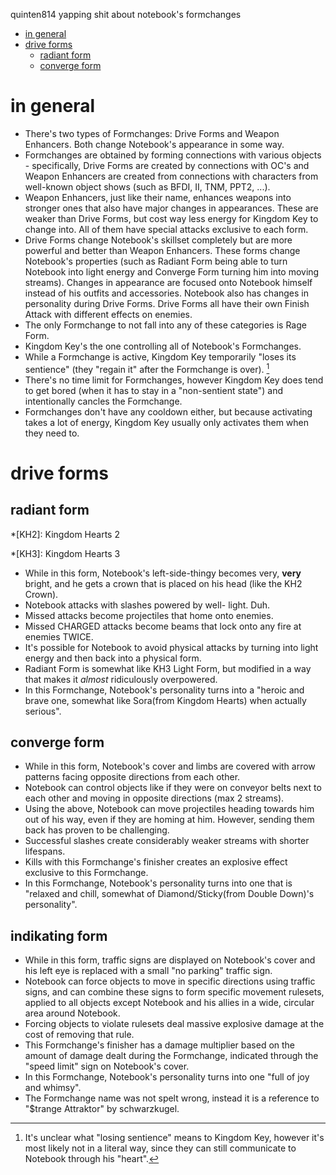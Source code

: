 quinten814 yapping shit about notebook's formchanges

- [in general](#in-general)
- [drive forms](#drive-forms)
  * [radiant form](#radiant-form)
  * [converge form](#converge-form)

# in general

- There's two types of Formchanges: Drive Forms and Weapon Enhancers. Both change Notebook's appearance in some way.
- Formchanges are obtained by forming connections with various objects - specifically, Drive Forms are created by connections with OC's and Weapon Enhancers are created from connections with characters from well-known object shows (such as BFDI, II, TNM, PPT2, ...).
- Weapon Enhancers, just like their name, enhances weapons into stronger ones that also have major changes in appearances. These are weaker than Drive Forms, but cost way less energy for Kingdom Key to change into. All of them have special attacks exclusive to each form.
- Drive Forms change Notebook's skillset completely but are more powerful and better than Weapon Enhancers. These forms change Notebook's properties (such as Radiant Form being able to turn Notebook into light energy and Converge Form turning him into moving streams). Changes in appearance are focused onto Notebook himself instead of his outfits and accessories. Notebook also has changes in personality during Drive Forms. Drive Forms all have their own Finish Attack with different effects on enemies.
- The only Formchange to not fall into any of these categories is Rage Form.
- Kingdom Key's the one controlling all of Notebook's Formchanges.
- While a Formchange is active, Kingdom Key temporarily "loses its sentience" (they "regain it" after the Formchange is over). [^1]
- There's no time limit for Formchanges, however Kingdom Key does tend to get bored (when it has to stay in a "non-sentient state") and intentionally cancles the Formchange.
- Formchanges don't have any cooldown either, but because activating takes a lot of energy, Kingdom Key usually only activates them when they need to.

# drive forms

## radiant form

*[KH2]: Kingdom Hearts 2

*[KH3]: Kingdom Hearts 3

- While in this form, Notebook's left-side-thingy becomes very, **very** bright, and he gets a crown that is placed on his head (like the KH2 Crown).
- Notebook attacks with slashes powered by well- light. Duh.
- Missed attacks become projectiles that home onto enemies.
- Missed CHARGED attacks become beams that lock onto any fire at enemies TWICE.
- It's possible for Notebook to avoid physical attacks by turning into light energy and then back into a physical form.
- Radiant Form is somewhat like KH3 Light Form, but modified in a way that makes it *almost* ridiculously overpowered.
- In this Formchange, Notebook's personality turns into a "heroic and brave one, somewhat like Sora(from Kingdom Hearts) when actually serious".

## converge form

- While in this form, Notebook's cover and limbs are covered with arrow patterns facing opposite directions from each other.
- Notebook can control objects like if they were on conveyor belts next to each other and moving in opposite directions (max 2 streams).
- Using the above, Notebook can move projectiles heading towards him out of his way, even if they are homing at him. However, sending them back has proven to be challenging.
- Successful slashes create considerably weaker streams with shorter lifespans.
- Kills with this Formchange's finisher creates an explosive effect exclusive to this Formchange.
- In this Formchange, Notebook's personality turns into one that is "relaxed and chill, somewhat of Diamond/Sticky(from Double Down)'s personality".

## indikating form

- While in this form, traffic signs are displayed on Notebook's cover and his left eye is replaced with a small "no parking" traffic sign.
- Notebook can force objects to move in specific directions using traffic signs, and can combine these signs to form specific movement rulesets, applied to all objects except Notebook and his allies in a wide, circular area around Notebook.
- Forcing objects to violate rulesets deal massive explosive damage at the cost of removing that rule.
- This Formchange's finisher has a damage multiplier based on the amount of damage dealt during the Formchange, indicated through the "speed limit" sign on Notebook's cover.
- In this Formchange, Notebook's personality turns into one "full of joy and whimsy".
- The Formchange name was not spelt wrong, instead it is a reference to "$trange Attraktor" by schwarzkugel.

[^1]: It's unclear what "losing sentience" means to Kingdom Key, however it's most likely not in a literal way, since they can still communicate to Notebook through his "heart".